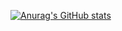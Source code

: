 [![Anurag's GitHub stats](https://github-readme-stats.vercel.app/api?username=JamesMcClelland)](https://github.com/anuraghazra/github-readme-stats)

